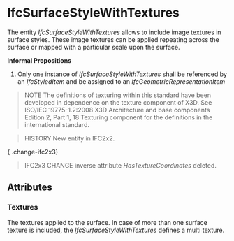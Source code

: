 # IfcSurfaceStyleWithTextures

The entity _IfcSurfaceStyleWithTextures_ allows to include image textures in surface styles. These image textures can be applied repeating across the surface or mapped with a particular scale upon the surface.<!-- end of definition -->

**Informal Propositions**

1. Only one instance of _IfcSurfaceStyleWithTextures_ shall be referenced by an _IfcStyledItem_ and be assigned to an _IfcGeometricRepresentationItem_

> NOTE  The definitions of texturing within this standard have been developed in dependence on the texture component of X3D. See ISO/IEC 19775-1.2:2008 X3D Architecture and base components Edition 2, Part 1, 18 Texturing component for the definitions in the international standard.

> HISTORY  New entity in IFC2x2.

{ .change-ifc2x3}
> IFC2x3 CHANGE  inverse attribute _HasTextureCoordinates_ deleted.

## Attributes

### Textures
The textures applied to the surface. In case of more than one surface texture is included, the _IfcSurfaceStyleWithTextures_ defines a multi texture.
